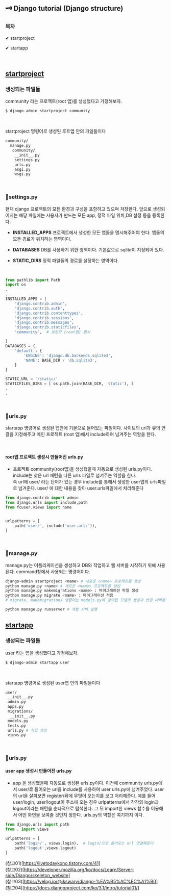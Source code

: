 ## 🗝 Django tutorial (Django structure)


### 목차
   
✔ startproject

✔ startapp
 
 <br>

## [startproject](https://heejung-gjt.github.io/django-01)

### 생성되는 파일들

community 라는 프로젝트(root 앱)를 생성했다고 가정해보자.   

```bash
$ django-admin startproject community
```
<br>

startproject 명령어로 생성된 루트앱 안의 파일들이다   

```bash
community/
  manage.py
   community/
    __init__.py
    settings.py
    urls.py
    asgi.py
    wsgi.py
```
<br>

### 📌settings.py   
현재 django 프로젝트의 모든 환경과 구성을 포함하고 있으며 저장한다. 앞으로 생성되어지는  해당 파일에는 사용자가 만드는 모든 app, 정적 파일 위치,DB 설정 등을 등록한다.   
- __INSTALLED_APPS__ 프로젝트에서 생성한 모든 앱들을 명시해주어야 한다. 앱들의 모든 경로가 위치하는 영역이다.    

- __DATABASES__ DB를 사용하기 위한 영역이다. 기본값으로 sqlite이 지정되어 있다.      

-  __STATIC_DIRS__ 정적 파일들의 경로를 설정하는 영역이다.

<br>

```python
from pathlib import Path
import os
.
.
INSTALLED_APPS = [
    'django.contrib.admin',
    'django.contrib.auth',
    'django.contrib.contenttypes',
    'django.contrib.sessions',
    'django.contrib.messages',
    'django.contrib.staticfiles',
    'community',  # 생성한 (root앱) 명시

]
DATABASES = {
    'default': {
        'ENGINE': 'django.db.backends.sqlite3',
        'NAME': BASE_DIR / 'db.sqlite3',
    }
}

STATIC_URL = '/static/' 
STATICFILES_DIRS = [ os.path.join(BASE_DIR, 'static'), ]
.
.
```
<br>

### 📌urls.py   
startapp 명령어로 생성된 앱안에 기본으로 들어있는 파일이다. 사이트의 url과 뷰의 연결을 지정해주고 메인 프로젝트 (root 앱)에서 include하여 넘겨주는 역할을 한다.

<br>

#### root앱 프로젝트 생성시 만들어진 urls.py

- 프로젝트 community(root앱)을 생성했을때 자동으로 생성된 urls.py이다. include는 찾은 url 패턴을 다른 urls 파일로 넘겨주는 역할을 한다.   
즉 url에 user/ 라는 단어가 있는 경우 include를 통해서 생성한 user앱의 urls파일로 넘겨준다. user/ 에 대한 내용을 찾아 user.urls파일에서 처리해준다

```python
from django.contrib import admin
from django.urls import include,path
from fcuser.views import home


urlpatterns = [
    path('user/', include('user.urls')),
]

```
<br>

### 📌manage.py 
manage.py는 어플리케이션을 생성하고 DB와 작업하고 웹 서버를 시작하기 위해 사용된다. command창에서 사용되는 명령어이다.   

```bash
django-admin startproject <name> # 새로운 <name> 프로젝트를 생성
python manage.py <name> # 새로운 <name> 프로젝트를 생성
python manage.py makemigrations <name> : 마이그레이션 파일 생성
python manage.py migrate <name> : 마이그레이션 적용
# migrate, makemigrations 명령어는 models.py에 정의된 모델의 생성과 변경 내역을 히스토리 관리, db에 적용 등의 기능을 제공한다.

python manage.py runserver # 개발 서버 실행

```




## [startapp](https://heejung-gjt.github.io/django-01)

### 생성되는 파일들

user 라는 앱을 생성했다고 가정해보자.   

```bash
$ django-admin startapp user
```
<br>

startapp 명령어로 생성된 user앱 안의 파일들이다   

```bash
user/
 __init__.py
 admin.py
 apps.py
 migrations/
  __init__.py
 models.py
 tests.py
 urls.py # 직접 생성
 views.py
```
<br>

### 📌urls.py
#### user app 생성시 만들어진 urls.py

- app 을 생성했을때 자동으로 생성된 urls.py이다. 이전에 community urls.py에서 user/로 들어오는 url을 include를 사용하여 user urls.py에 넘겨주었다. user의 url을 살펴보면 register/뒤에 무엇이 오는지를 보고 처리해준다. 예를 들어 user/login, user/logout이 주소에 오는 경우 urlpatterns에서 각각의 login과 logout이라는 패턴을 순타적으로 탐색한다. 그 뒤 import한 views 함수를 이용해서 어떤 화면을 보여줄 것인지 정한다. urls.py의 역할은 여기까지 이다. 


```python
from django.urls import path
from . import views

urlpatterns = [
    path('login/', views.login),  # login/으로 들어오는 url 연결해준다
    path('logout',views.logout)
]

```
 (참고01)[https://livetodaykono.tistory.com/41]   
 (참고02)[https://developer.mozilla.org/ko/docs/Learn/Server-side/Django/skeleton_website]   
 (참고03)[https://velog.io/@ikswary/django-%EA%B5%AC%EC%A1%B0]   
 (참고04)[https://docs.djangoproject.com/ko/3.1/intro/tutorial01/]   
